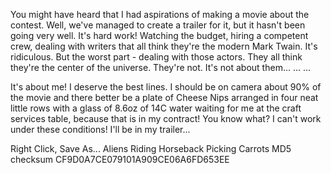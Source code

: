 You might have heard that I had aspirations of making a movie about the contest. Well, we've managed to create a trailer for it, but it hasn't been going very well. It's hard work! Watching the budget, hiring a competent crew, dealing with writers that all think they're the modern Mark Twain. It's ridiculous. But the worst part - dealing with those actors. They all think they're the center of the universe. They're not. It's not about them... ... ...

It's about me! I deserve the best lines. I should be on camera about 90% of the movie and there better be a plate of Cheese Nips arranged in four neat little rows with a glass of 8.6oz of 14C water waiting for me at the craft services table, because that is in my contract! You know what? I can't work under these conditions! I'll be in my trailer...

Right Click, Save As... Aliens Riding Horseback Picking Carrots
MD5 checksum CF9D0A7CE079101A909CE06A6FD653EE
